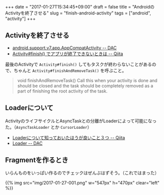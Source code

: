 +++
date = "2017-01-27T15:34:45+09:00"
draft = false
title = "AndroidのActivityを終了させる"
slug = "finish-android-activity"
tags = ["android", "activity"]
+++

## Activityを終了させる

* [android.support.v7.app.AppCompatActivity -- DAC](https://developer.android.com/reference/android/support/v7/app/AppCompatActivity.html)
* [Activity#finish() でアプリが終了できないときは -- Qiita](http://qiita.com/okaxaki/items/f3a4a4ab0616ac2f68ed)

最後のActivityで `Activity#finish()` してもタスクが終わらないことがあるので、ちゃんと `Activity#finishAndRemoveTask()` を呼ぶこと。

> void finishAndRemoveTask()
> Call this when your activity is done and should be closed and the task should be completely removed as a part of finishing the root activity of the task.

## Loaderについて

ActivityのライフサイクルとAsyncTaskとの分離がLoaderによって可能になった。（`AsyncTaskLoader` とか `CursorLoader`）

* [Loaderについて知っておいたほうが良いこと３つ -- Qiita](http://qiita.com/KeithYokoma/items/03420e791548153c0811)
* [Loader -- DAC](https://developer.android.com/guide/components/loaders.html?hl=ja)

## Fragmentを作るとき

いらんものをいっぱい作るのでチェックはぜんぶはずそう。（これではまった）

{{% img src="img/2017-01-27-001.png" w="547px" h="470px" clear="left" %}}

